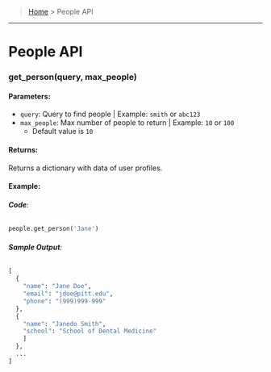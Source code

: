 > [Home](README.md) > People API
---

# People API

### **get_person(query, max_people)**

#### **Parameters**:
  - `query`: Query to find people | Example: `smith` or `abc123`
  - `max_people`: Max number of people to return | Example: `10` or `100`
    - Default value is `10`

#### **Returns**:
Returns a dictionary with data of user profiles.

#### **Example**:

###### **Code**:
```python
people.get_person('Jane')
```

###### **Sample Output**:
```python
[
  {
    "name": "Jane Doe",
    "email": "jdoe@pitt.edu",
    "phone": "(999)999-999"
  },
  {
    "name": "Janedo Smith",
    "school": "School of Dental Medicine"
    ]
  },
  ...
]
```
